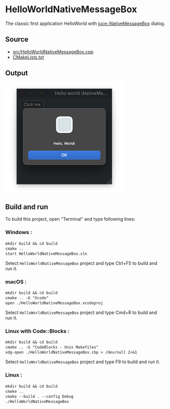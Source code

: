 # HelloWorldNativeMessageBox

The classic first application HelloWorld with [juce::NativeMessageBox](https://docs.juce.com/master/classNativeMessageBox.html) dialog.

## Source

* [src/HelloWorldNativeMessageBox.cpp](src/HelloWorldNativeMessageBox.cpp)
* [CMakeLists.txt](CMakeLists.txt)

## Output

![output](../../../docs/Pictures/HelloWorldNativeMessageBox.png)

## Build and run

To build this project, open "Terminal" and type following lines:

### Windows :

``` shell
mkdir build && cd build
cmake .. 
start HelloWorldNativeMessageBox.sln
```

Select `HelloWorldNativeMessageBox` project and type Ctrl+F5 to build and run it.

### macOS :

``` shell
mkdir build && cd build
cmake .. -G "Xcode"
open ./HelloWorldNativeMessageBox.xcodeproj
```

Select `HelloWorldNativeMessageBox` project and type Cmd+R to build and run it.

### Linux with Code::Blocks :

``` shell
mkdir build && cd build
cmake .. -G "CodeBlocks - Unix Makefiles"
xdg-open ./HelloWorldNativeMessageBox.cbp > /dev/null 2>&1
```

Select `HelloWorldNativeMessageBox` project and type F9 to build and run it.

### Linux :

``` shell
mkdir build && cd build
cmake .. 
cmake --build . --config Debug
./HelloWorldNativeMessageBox
```
